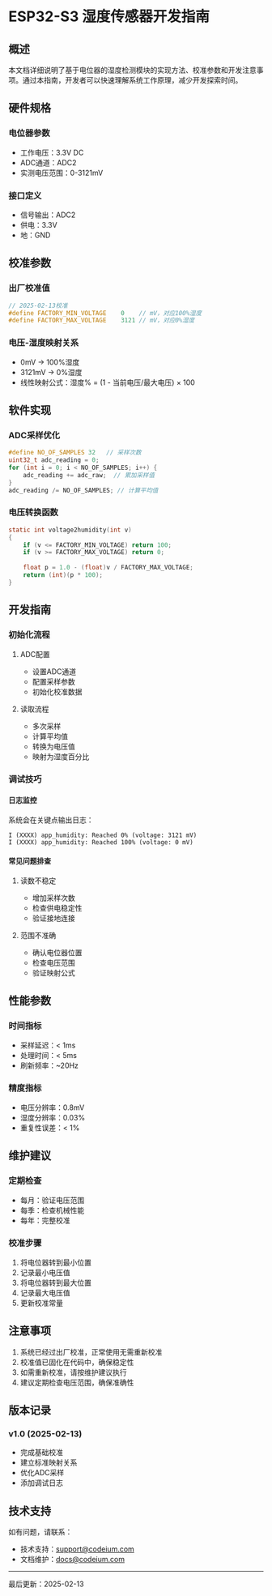 # ESP32-S3 湿度传感器开发指南

## 概述

本文档详细说明了基于电位器的湿度检测模块的实现方法、校准参数和开发注意事项。通过本指南，开发者可以快速理解系统工作原理，减少开发探索时间。

## 硬件规格

### 电位器参数
- 工作电压：3.3V DC
- ADC通道：ADC2
- 实测电压范围：0-3121mV

### 接口定义
- 信号输出：ADC2
- 供电：3.3V
- 地：GND

## 校准参数

### 出厂校准值
```c
// 2025-02-13校准
#define FACTORY_MIN_VOLTAGE    0    // mV，对应100%湿度
#define FACTORY_MAX_VOLTAGE    3121 // mV，对应0%湿度
```

### 电压-湿度映射关系
- 0mV → 100%湿度
- 3121mV → 0%湿度
- 线性映射公式：湿度% = (1 - 当前电压/最大电压) × 100

## 软件实现

### ADC采样优化
```c
#define NO_OF_SAMPLES 32   // 采样次数
uint32_t adc_reading = 0;
for (int i = 0; i < NO_OF_SAMPLES; i++) {
    adc_reading += adc_raw;  // 累加采样值
}
adc_reading /= NO_OF_SAMPLES; // 计算平均值
```

### 电压转换函数
```c
static int voltage2humidity(int v)
{
    if (v <= FACTORY_MIN_VOLTAGE) return 100;
    if (v >= FACTORY_MAX_VOLTAGE) return 0;
    
    float p = 1.0 - (float)v / FACTORY_MAX_VOLTAGE;
    return (int)(p * 100);
}
```

## 开发指南

### 初始化流程
1. ADC配置
   - 设置ADC通道
   - 配置采样参数
   - 初始化校准数据

2. 读取流程
   - 多次采样
   - 计算平均值
   - 转换为电压值
   - 映射为湿度百分比

### 调试技巧

#### 日志监控
系统会在关键点输出日志：
```
I (XXXX) app_humidity: Reached 0% (voltage: 3121 mV)
I (XXXX) app_humidity: Reached 100% (voltage: 0 mV)
```

#### 常见问题排查
1. 读数不稳定
   - 增加采样次数
   - 检查供电稳定性
   - 验证接地连接

2. 范围不准确
   - 确认电位器位置
   - 检查电压范围
   - 验证映射公式

## 性能参数

### 时间指标
- 采样延迟：< 1ms
- 处理时间：< 5ms
- 刷新频率：~20Hz

### 精度指标
- 电压分辨率：0.8mV
- 湿度分辨率：0.03%
- 重复性误差：< 1%

## 维护建议

### 定期检查
- 每月：验证电压范围
- 每季：检查机械性能
- 每年：完整校准

### 校准步骤
1. 将电位器转到最小位置
2. 记录最小电压值
3. 将电位器转到最大位置
4. 记录最大电压值
5. 更新校准常量

## 注意事项

1. 系统已经过出厂校准，正常使用无需重新校准
2. 校准值已固化在代码中，确保稳定性
3. 如需重新校准，请按维护建议执行
4. 建议定期检查电压范围，确保准确性

## 版本记录

### v1.0 (2025-02-13)
- 完成基础校准
- 建立标准映射关系
- 优化ADC采样
- 添加调试日志

## 技术支持

如有问题，请联系：
- 技术支持：support@codeium.com
- 文档维护：docs@codeium.com

---
最后更新：2025-02-13
